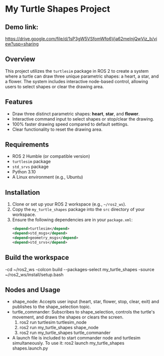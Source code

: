 
# My Turtle Shapes Project

## Demo link:
https://drive.google.com/file/d/1sP3gW5VSfomWfp6Vja62meInjQwViz_b/view?usp=sharing

## Overview
This project utilizes the `turtlesim` package in ROS 2 to create a system where a turtle can draw three unique parametric shapes: a heart, a star, and a flower. The system includes interactive node-based control, allowing users to select shapes or clear the drawing area.

## Features
- Draw three distinct parametric shapes: **heart**, **star**, and **flower**.
- Interactive command input to select shapes or stop/clear the drawing.
- 100% faster drawing speed compared to default settings.
- Clear functionality to reset the drawing area.

## Requirements
- ROS 2 Humble (or compatible version)
- `turtlesim` package
- `std_srvs` package
- Python 3.10
- A Linux environment (e.g., Ubuntu)

## Installation
1. Clone or set up your ROS 2 workspace (e.g., `~/ros2_ws`).
2. Copy the `my_turtle_shapes` package into the `src` directory of your workspace.
3. Ensure the following dependencies are in your `package.xml`:
   ```xml
   <depend>turtlesim</depend>
   <depend>std_msgs</depend>
   <depend>geometry_msgs</depend>
   <depend>std_srvs</depend>

## Build the workspace
-cd ~/ros2_ws
-colcon build --packages-select my_turtle_shapes
-source ~/ros2_ws/install/setup.bash

## Nodes and Usage 
- shape_node: Accepts user input (heart, star, flower, stop, clear, exit) and publishes to the shape_selection topic.
- turtle_commander: Subscribes to shape_selection, controls the turtle's movement, and draws the shapes or clears the screen.
	1. ros2 run turtlesim turtlesim_node
    2. ros2 run my_turtle_shapes shape_node
    3. ros2 run my_turtle_shapes turtle_commander
- A launch file is included to start commander node and turtlesim simultaneously. To use it:
	ros2 launch my_turtle_shapes shapes.launch.py
